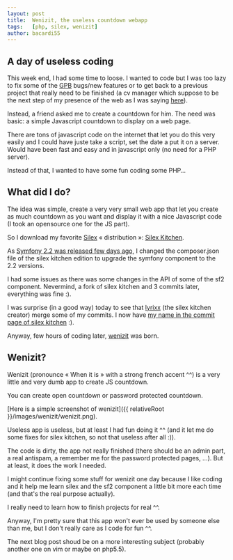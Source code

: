 ```yaml
---
layout: post
title:  Wenizit, the useless countdown webapp
tags:   [php, silex, wenizit]
author: bacardi55
---
```


## A day of useless coding

This week end, I had some time to loose. I wanted to code but I was too lazy to fix some of the [GPB](https://github.com/bacardi55/GPB) bugs/new features or to get back to a previous project that really need to be finished (a cv manager which suppose to be the next step of my presence of the web as I was saying [here](http://blog.dev/2013/02/03/presenting-github-php-dashboard-gpb.html)).

Instead, a friend asked me to create a countdown for him. The need was basic: a simple Javascript countdown to display on a web page.

There are tons of javascript code on the internet that let you do this very easily and I could have juste take a script, set the date a put it on a server. Would have been fast and easy and in javascript only (no need for a PHP server).

Instead of that, I wanted to have some fun coding some PHP…


## What did I do?

The idea was simple, create a very very small web app that let you create as much countdown as you want and display it with a nice Javascript code (I took an opensource one for the JS part).

So I download my favorite [Silex](http://silex.sensio.org) « distribution »: [Silex Kitchen](https://github.com/lyrixx/Silex-Kitchen-Edition).

As [Symfony 2.2 was released few days ago](http://symfony.com/blog/symfony-2-2-0), I changed the composer.json file of the silex kitchen edition to upgrade the symfony component to the 2.2 versions.

I had some issues as there was some changes in the API of some of the sf2 component. Nevermind, a fork of silex kitchen and 3 commits later, everything was fine :).

I was surprise (in a good way) today to see that [lyrixx](http://blog.lyrixx.info/) (the silex kitchen creator) merge some of my commits. I now have [my name in the commit page of silex kitchen](https://github.com/lyrixx/Silex-Kitchen-Edition/commits/master) :).

Anyway, few hours of coding later, [wenizit](https://github.com/bacardi55/wenizit) was born.


## Wenizit?

Wenizit (pronounce « When it is » with a strong french accent ^^) is a very little and very dumb app to create JS countdown.

You can create open countdown or password protected countdown.

[Here is a simple screenshot of wenizit]({{ relativeRoot }}/images/wenizit/wenizit.png).

Useless app is useless, but at least I had fun doing it ^^ (and it let me do some fixes for silex kitchen, so not that useless after all :)).

The code is dirty, the app not really finished (there should be an admin part, a real antispam, a remember me for the password protected pages, …). But at least, it does the work I needed.

I might continue fixing some stuff for wenizit one day because I like coding and it help me learn silex and the sf2 component a little bit more each time (and that's the real purpose actually).

I really need to learn how to finish projects for real ^^.


Anyway, I'm pretty sure that this app won't ever be used by someone else than me, but I don't really care as I code for fun ^^.

The next blog post shoud be on a more interesting subject (probably another one on vim or maybe on php5.5).
